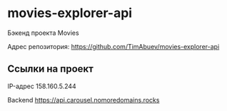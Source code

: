 # movies-explorer-api
Бэкенд проекта Movies 
  
Адрес репозитория: https://github.com/TimAbuev/movies-explorer-api

## Ссылки на проект

IP-адрес 158.160.5.244

Backend https://api.carousel.nomoredomains.rocks
